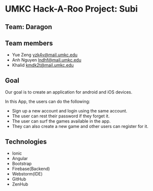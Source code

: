 # UMKC Hack-A-Roo Project: Subi

## Team: Daragon

## Team members

- Yue Zeng      yzk4v@mail.umkc.edu	
- Anh Nguyen	  lndhf@mail.umkc.edu	
- Khalid	      kmdk2t@mail.umkc.edu		

## Goal
Our goal is to create an application for android and iOS devices. 

In this App, the users can do the following:

- Sign up a new account and login using the same account.
- The user can rest their password if they forget it. 
- The user can surf the games available in the app. 
- They can also create a new game and other users can register for it.


## Technologies

- Ionic
- Angular
- Bootstrap
- Firebase(Backend)
- Webstorm(IDE)
- GitHub
- ZenHub
